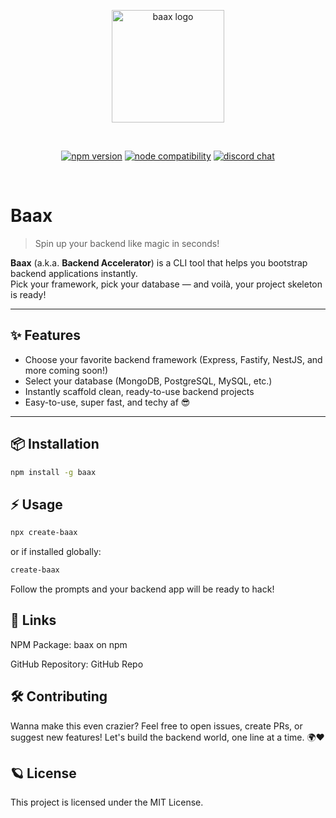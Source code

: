 
<p align="center">
  <a href="https://npmjs.com/package/baax" target="_blank" rel="noopener noreferrer">
    <img width="180" src="https://baax.nagarajneelam.me/logo.png" alt="baax logo">
  </a>
</p>

<br/>

<p align="center">
  <a href="https://npmjs.com/package/baax"><img src="https://img.shields.io/npm/v/baax.svg" alt="npm version"></a>
  <a href="https://nodejs.org/en/"><img src="https://img.shields.io/node/v/baax.svg" alt="node compatibility"></a>
  <a href="https://discord.com/invite/Keku7ThKuP"><img src="https://img.shields.io/badge/chat-discord-blue?style=flat&logo=discord" alt="discord chat"></a>
</p>

<br/>

# Baax 

> Spin up your backend like magic in seconds!

**Baax** (a.k.a. **Backend Accelerator**) is a CLI tool that helps you bootstrap backend applications instantly.  
Pick your framework, pick your database — and voilà, your project skeleton is ready!

---

## ✨ Features

- Choose your favorite backend framework (Express, Fastify, NestJS, and more coming soon!)
- Select your database (MongoDB, PostgreSQL, MySQL, etc.)
- Instantly scaffold clean, ready-to-use backend projects
- Easy-to-use, super fast, and techy af 😎

---

## 📦 Installation

```bash
npm install -g baax
```

## ⚡ Usage

```bash
npx create-baax
```

or if installed globally:

```bash
create-baax
```
Follow the prompts and your backend app will be ready to hack!

## 🔗 Links
NPM Package: baax on npm

GitHub Repository: GitHub Repo

## 🛠️ Contributing
Wanna make this even crazier? Feel free to open issues, create PRs, or suggest new features!
Let's build the backend world, one line at a time. 🌍❤️

## 🪐 License
This project is licensed under the MIT License.


